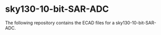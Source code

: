 # sky130-10-bit-SAR-ADC
The following repository contains the ECAD files for a sky130-10-bit-SAR-ADC.




